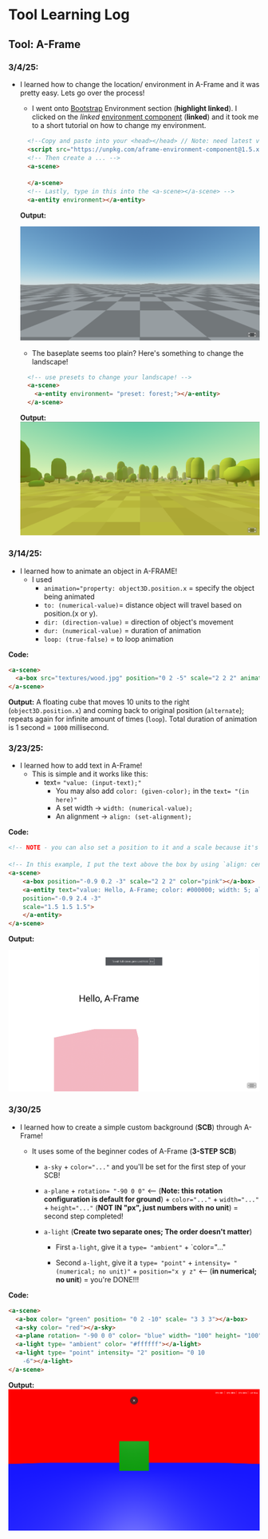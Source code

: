 # Tool Learning Log

## Tool: **A-Frame**

### 3/4/25:
* I learned how to change the location/ environment in A-Frame and it was pretty easy. Lets go over the process!
  * I went onto [Bootstrap](https://aframe.io/docs/1.7.0/guides/building-a-basic-scene.html#:~:text=The%20environment%20component%20procedurally%20generates%20a%20variety%20of%20entire%20environments%20for%20us%20with%20a%20single%20line%20of%20HTML.) Environment section (**highlight linked**). I clicked on the *linked* [environment component](https://github.com/supermedium/aframe-environment-component/) (**linked**) and it took me to a short tutorial on how to change my environment.
  ``` html
    <!--Copy and paste into your <head></head> // Note: need latest version of A-Frame-->
    <script src="https://unpkg.com/aframe-environment-component@1.5.x/dist/aframe-environment-component.min.js"></script>
    <!-- Then create a ... -->
    <a-scene>

    </a-scene>
    <!-- Lastly, type in this into the <a-scene></a-scene> -->
    <a-entity environment></a-entity>
  ```
  **Output:**

  ![alt text](image-holder/baseplate.png)

  * The baseplate seems too plain? Here's something to change the landscape!

  ``` html
    <!-- use presets to change your landscape! -->
    <a-scene>
      <a-entity environment= "preset: forest;"></a-entity>
    </a-scene>
  ```
  **Output:**
  ![alt text](image-holder/forest.png)

### 3/14/25:
* I learned how to animate an object in A-FRAME!
  * I used
    * `animation="property: object3D.position.x` = specify the object being animated
    * `to: (numerical-value)`= distance object will travel based on position.(x or y).
    * `dir: (direction-value)` = direction of object's movement
    * `dur: (numerical-value)` = duration of animation
    * `loop: (true-false)` = to loop animation

**Code:**

``` html
<a-scene>
  <a-box src="textures/wood.jpg" position="0 2 -5" scale="2 2 2" animation="property: object3D.position.x; to: 10; dir: alternate; dur: 1000; loop: true;"><a-box>
</a-scene>
```

**Output:** A floating cube that moves 10 units to the right (`object3D.position.x`) and coming back to original position (`alternate`); repeats again for infinite amount of times (`loop`). Total duration of animation is 1 second = `1000` millisecond.

### 3/23/25:
* I learned how to add text in A-Frame!
  * This is simple and it works like this:
    * text= `"value: (input-text);"`
      * You may also add `color: (given-color);` in the `text= "(in here)"`
      * A set width -> `width: (numerical-value);`
      * An alignment -> `align: (set-alignment);`

**Code:**
``` html
<!-- NOTE - you can also set a position to it and a scale because it's an <a-entity> -->

<!-- In this example, I put the text above the box by using `align: center` and setting their x and z position the same while the text has a higher y value (to put it above).-->
<a-scene>
    <a-box position="-0.9 0.2 -3" scale="2 2 2" color="pink"></a-box>
    <a-entity text="value: Hello, A-Frame; color: #000000; width: 5; align: center"
    position="-0.9 2.4 -3"
    scale="1.5 1.5 1.5">
    </a-entity>
</a-scene>
```

**Output:**

![alt text](image-holder/add-text.png)


### 3/30/25
* I learned how to create a simple custom background (**SCB**) through A-Frame!

  * It uses some of the beginner codes of A-Frame (**3-STEP SCB**)

    * `a-sky` + `color="..."` and you'll be set for the first step of your SCB!

    * `a-plane` + `rotation= "-90 0 0"` <-- (**Note: this rotation configuration is default for ground**) + `color="..."` + `width="..."` + `height="..."` (**NOT IN "px", just numbers with no unit**) = second step completed!

    * `a-light` (**Create two separate ones; The order doesn't matter**)

      * First `a-light`, give it a `type= "ambient"` + `color="..."

      * Second `a-light`, give it a `type= "point"` + `intensity= "(numerical; no unit)"` + `position="x y z"` <-- (**in numerical; no unit**) = you're DONE!!!

**Code:**

``` html
<a-scene>
  <a-box color= "green" position= "0 2 -10" scale= "3 3 3"></a-box>
  <a-sky color= "red"></a-sky>
  <a-plane rotation= "-90 0 0" color= "blue" width= "100" height= "100"></a-plane>
  <a-light type= "ambient" color= "#ffffff"></a-light>
  <a-light type= "point" intensity= "2" position= "0 10
    -6"></a-light>
</a-scene>
```
**Output:**
![alt text](image-holder/scb.png)

<!--
* Links you used today (websites, videos, etc)
* Things you tried, progress you made, etc
* Challenges, a-ha moments, etc
* Questions you still have
* What you're going to try next
-->
